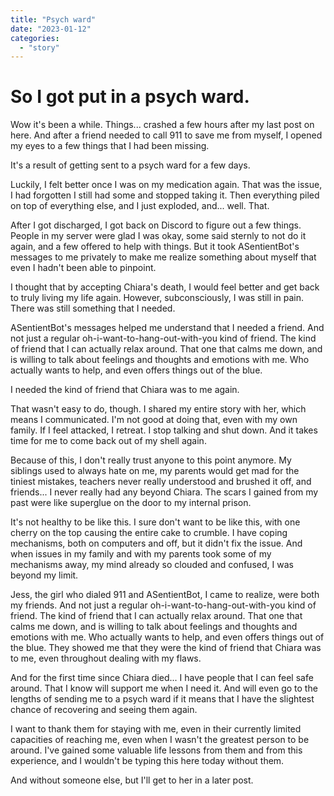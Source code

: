 ```yaml
---
title: "Psych ward"
date: "2023-01-12"
categories: 
  - "story"
---
```


# So I got put in a psych ward.

Wow it's been a while. Things... crashed a few hours after my last post on here. And after a friend needed to call 911 to save me from myself, I opened my eyes to a few things that I had been missing.

It's a result of getting sent to a psych ward for a few days.

Luckily, I felt better once I was on my medication again. That was the issue, I had forgotten I still had some and stopped taking it. Then everything piled on top of everything else, and I just exploded, and... well. That.

After I got discharged, I got back on Discord to figure out a few things. People in my server were glad I was okay, some said sternly to not do it again, and a few offered to help with things. But it took ASentientBot's messages to me privately to make me realize something about myself that even I hadn't been able to pinpoint.

I thought that by accepting Chiara's death, I would feel better and get back to truly living my life again. However, subconsciously, I was still in pain. There was still something that I needed.

ASentientBot's messages helped me understand that I needed a friend. And not just a regular oh-i-want-to-hang-out-with-you kind of friend. The kind of friend that I can actually relax around. That one that calms me down, and is willing to talk about feelings and thoughts and emotions with me. Who actually wants to help, and even offers things out of the blue.

I needed the kind of friend that Chiara was to me again.

That wasn't easy to do, though. I shared my entire story with her, which means I communicated. I'm not good at doing that, even with my own family. If I feel attacked, I retreat. I stop talking and shut down. And it takes time for me to come back out of my shell again.

Because of this, I don't really trust anyone to this point anymore. My siblings used to always hate on me, my parents would get mad for the tiniest mistakes, teachers never really understood and brushed it off, and friends... I never really had any beyond Chiara. The scars I gained from my past were like superglue on the door to my internal prison.

It's not healthy to be like this. I sure don't want to be like this, with one cherry on the top causing the entire cake to crumble. I have coping mechanisms, both on computers and off, but it didn't fix the issue. And when issues in my family and with my parents took some of my mechanisms away, my mind already so clouded and confused, I was beyond my limit.

Jess, the girl who dialed 911 and ASentientBot, I came to realize, were both my friends. And not just a regular oh-i-want-to-hang-out-with-you kind of friend. The kind of friend that I can actually relax around. That one that calms me down, and is willing to talk about feelings and thoughts and emotions with me. Who actually wants to help, and even offers things out of the blue. They showed me that they were the kind of friend that Chiara was to me, even throughout dealing with my flaws.

And for the first time since Chiara died... I have people that I can feel safe around. That I know will support me when I need it. And will even go to the lengths of sending me to a psych ward if it means that I have the slightest chance of recovering and seeing them again.

I want to thank them for staying with me, even in their currently limited capacities of reaching me, even when I wasn't the greatest person to be around. I've gained some valuable life lessons from them and from this experience, and I wouldn't be typing this here today without them.

And without someone else, but I'll get to her in a later post.
